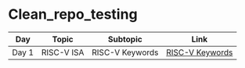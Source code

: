 # Clean_repo_testing

| Day | Topic | Subtopic | Link |
|-----|-------|----------|------|
| Day 1 | RISC-V ISA | RISC-V Keywords | [RISC-V Keywords](Day1/riscv_keywords.md) |
